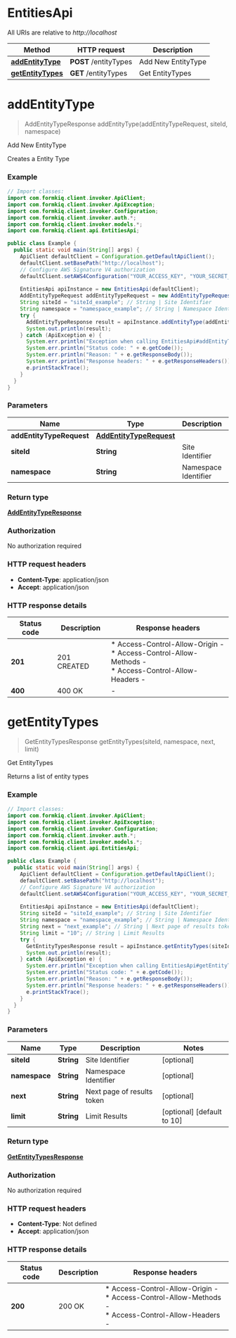 # EntitiesApi

All URIs are relative to *http://localhost*

| Method | HTTP request | Description |
|------------- | ------------- | -------------|
| [**addEntityType**](EntitiesApi.md#addEntityType) | **POST** /entityTypes | Add New EntityType |
| [**getEntityTypes**](EntitiesApi.md#getEntityTypes) | **GET** /entityTypes | Get EntityTypes |


<a id="addEntityType"></a>
# **addEntityType**
> AddEntityTypeResponse addEntityType(addEntityTypeRequest, siteId, namespace)

Add New EntityType

Creates a Entity Type

### Example
```java
// Import classes:
import com.formkiq.client.invoker.ApiClient;
import com.formkiq.client.invoker.ApiException;
import com.formkiq.client.invoker.Configuration;
import com.formkiq.client.invoker.auth.*;
import com.formkiq.client.invoker.models.*;
import com.formkiq.client.api.EntitiesApi;

public class Example {
  public static void main(String[] args) {
    ApiClient defaultClient = Configuration.getDefaultApiClient();
    defaultClient.setBasePath("http://localhost");
    // Configure AWS Signature V4 authorization
    defaultClient.setAWS4Configuration("YOUR_ACCESS_KEY", "YOUR_SECRET_KEY", "REGION", "SERVICE")
    
    EntitiesApi apiInstance = new EntitiesApi(defaultClient);
    AddEntityTypeRequest addEntityTypeRequest = new AddEntityTypeRequest(); // AddEntityTypeRequest | 
    String siteId = "siteId_example"; // String | Site Identifier
    String namespace = "namespace_example"; // String | Namespace Identifier
    try {
      AddEntityTypeResponse result = apiInstance.addEntityType(addEntityTypeRequest, siteId, namespace);
      System.out.println(result);
    } catch (ApiException e) {
      System.err.println("Exception when calling EntitiesApi#addEntityType");
      System.err.println("Status code: " + e.getCode());
      System.err.println("Reason: " + e.getResponseBody());
      System.err.println("Response headers: " + e.getResponseHeaders());
      e.printStackTrace();
    }
  }
}
```

### Parameters

| Name | Type | Description  | Notes |
|------------- | ------------- | ------------- | -------------|
| **addEntityTypeRequest** | [**AddEntityTypeRequest**](AddEntityTypeRequest.md)|  | |
| **siteId** | **String**| Site Identifier | [optional] |
| **namespace** | **String**| Namespace Identifier | [optional] |

### Return type

[**AddEntityTypeResponse**](AddEntityTypeResponse.md)

### Authorization

No authorization required

### HTTP request headers

 - **Content-Type**: application/json
 - **Accept**: application/json

### HTTP response details
| Status code | Description | Response headers |
|-------------|-------------|------------------|
| **201** | 201 CREATED |  * Access-Control-Allow-Origin -  <br>  * Access-Control-Allow-Methods -  <br>  * Access-Control-Allow-Headers -  <br>  |
| **400** | 400 OK |  -  |

<a id="getEntityTypes"></a>
# **getEntityTypes**
> GetEntityTypesResponse getEntityTypes(siteId, namespace, next, limit)

Get EntityTypes

Returns a list of entity types

### Example
```java
// Import classes:
import com.formkiq.client.invoker.ApiClient;
import com.formkiq.client.invoker.ApiException;
import com.formkiq.client.invoker.Configuration;
import com.formkiq.client.invoker.auth.*;
import com.formkiq.client.invoker.models.*;
import com.formkiq.client.api.EntitiesApi;

public class Example {
  public static void main(String[] args) {
    ApiClient defaultClient = Configuration.getDefaultApiClient();
    defaultClient.setBasePath("http://localhost");
    // Configure AWS Signature V4 authorization
    defaultClient.setAWS4Configuration("YOUR_ACCESS_KEY", "YOUR_SECRET_KEY", "REGION", "SERVICE")
    
    EntitiesApi apiInstance = new EntitiesApi(defaultClient);
    String siteId = "siteId_example"; // String | Site Identifier
    String namespace = "namespace_example"; // String | Namespace Identifier
    String next = "next_example"; // String | Next page of results token
    String limit = "10"; // String | Limit Results
    try {
      GetEntityTypesResponse result = apiInstance.getEntityTypes(siteId, namespace, next, limit);
      System.out.println(result);
    } catch (ApiException e) {
      System.err.println("Exception when calling EntitiesApi#getEntityTypes");
      System.err.println("Status code: " + e.getCode());
      System.err.println("Reason: " + e.getResponseBody());
      System.err.println("Response headers: " + e.getResponseHeaders());
      e.printStackTrace();
    }
  }
}
```

### Parameters

| Name | Type | Description  | Notes |
|------------- | ------------- | ------------- | -------------|
| **siteId** | **String**| Site Identifier | [optional] |
| **namespace** | **String**| Namespace Identifier | [optional] |
| **next** | **String**| Next page of results token | [optional] |
| **limit** | **String**| Limit Results | [optional] [default to 10] |

### Return type

[**GetEntityTypesResponse**](GetEntityTypesResponse.md)

### Authorization

No authorization required

### HTTP request headers

 - **Content-Type**: Not defined
 - **Accept**: application/json

### HTTP response details
| Status code | Description | Response headers |
|-------------|-------------|------------------|
| **200** | 200 OK |  * Access-Control-Allow-Origin -  <br>  * Access-Control-Allow-Methods -  <br>  * Access-Control-Allow-Headers -  <br>  |

